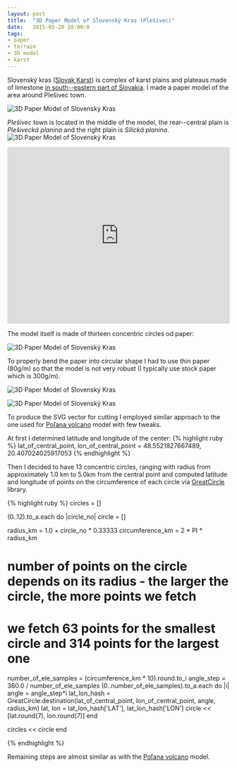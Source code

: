 ```yaml
---
layout: post
title:  "3D Paper Model of Slovenský Kras (Plešivec)"
date:   2015-05-20 20:00:0
tags:
- paper 
- terrain
- 3D model
- karst
---
```


Slovenský kras ([Slovak Karst](http://en.wikipedia.org/wiki/Slovak_Karst)) is complex of karst plains and plateaus made of limestone [in south--eastern part of Slovakia](http://goo.gl/3NXmfi). I made a paper model of the area around Plešivec town. 

![3D Paper Model of Slovenský Kras]({{site.baseurl}}/images/2015-05-20-3d-paper-model-slovensky-kras/03.jpg "3D Paper Model of Slovenský Kras")

_Plešivec_ town is located in the middle of the model, the rear--central plain is _Plešivecká planina_ and the right plain is _Silická planina_.
![3D Paper Model of Slovenský Kras]({{site.baseurl}}/images/2015-05-20-3d-paper-model-slovensky-kras/01.jpg "3D Paper Model of Slovenský Kras")

<iframe width="100%" height="400px" frameBorder="0" src="https://umap.openstreetmap.fr/en/map/slovensky-kras_39053?scaleControl=false&miniMap=false&scrollWheelZoom=true&zoomControl=true&allowEdit=false&moreControl=true&datalayersControl=true&onLoadPanel=undefined&captionBar=false"></iframe>

The model itself is made of thirteen concentric circles od paper:

![3D Paper Model of Slovenský Kras]({{site.baseurl}}/images/2015-05-20-3d-paper-model-slovensky-kras/09.jpg "3D Paper Model of Slovenský Kras")

To properly bend the paper into circular shape I had to use thin paper (80g/m) so that the model is not very robust (I typically use stock paper which is 300g/m).

![3D Paper Model of Slovenský Kras]({{site.baseurl}}/images/2015-05-20-3d-paper-model-slovensky-kras/04.jpg "3D Paper Model of Slovenský Kras")

![3D Paper Model of Slovenský Kras]({{site.baseurl}}/images/2015-05-20-3d-paper-model-slovensky-kras/08.jpg "3D Paper Model of Slovenský Kras")

To produce the SVG vector for cutting I employed similar approach to the one used for [Poľana volcano](https://petervojtek.github.io/diy/2015/04/18/3d-paper-model-of-polana-volcano.html#how-to-produce-the-svg-for-paper-cutting) model with few tweaks.

At first I determined latitude and longitude of the center:
{% highlight ruby %}
lat_of_central_point, lon_of_central_point = 48.5521827667489, 20.407024025917053
{% endhighlight %}

Then I decided to have 13 concentric circles, ranging with radius from approximately 1.0 km to 5.0km from the central point and computed latitude and longitude of points on the circumference of each circle via [GreatCircle](https://github.com/mwgg/GreatCircle) library.

{% highlight ruby %}
circles = []

(0..12).to_a.each do |circle_no|
  circle = []
  
  radius_km = 1.0 + circle_no * 0.33333
  circumference_km = 2 * PI * radius_km

  # number of points on the circle depends on its radius - the larger the circle, the more points we fetch 
  # we fetch 63 points for the smallest circle and 314 points for the largest one
  number_of_ele_samples = (circumference_km * 10).round.to_i
  angle_step = 360.0 / number_of_ele_samples
  (0..number_of_ele_samples).to_a.each do |i|
    angle = angle_step*i
    lat_lon_hash = GreatCircle.destination(lat_of_central_point, lon_of_central_point, angle, radius_km)
    lat, lon = lat_lon_hash['LAT'], lat_lon_hash['LON']
    circle << [lat.round(7), lon.round(7)]
  end
  
  circles << circle
end

{% endhighlight %}

Remaining steps are almost similar as with the [Poľana volcano](https://petervojtek.github.io/diy/2015/04/18/3d-paper-model-of-polana-volcano.html#how-to-produce-the-svg-for-paper-cutting) model.

